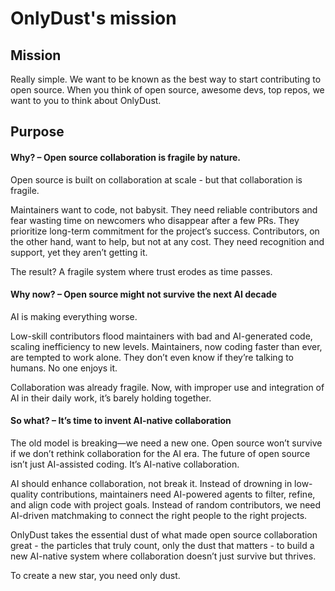 # OnlyDust's mission

## Mission

Really simple. We want to be known as the best way to start contributing to open source. When you think of open source, awesome devs, top repos, we want to you to think about OnlyDust.

## Purpose

#### **Why? – Open source collaboration is fragile by nature.**

Open source is built on collaboration at scale - but that collaboration is fragile.

Maintainers want to code, not babysit. They need reliable contributors and fear wasting time on newcomers who disappear after a few PRs. They prioritize long-term commitment for the project’s success. Contributors, on the other hand, want to help, but not at any cost. They need recognition and support, yet they aren’t getting it.

The result? A fragile system where trust erodes as time passes.

#### **Why now? – Open source might not survive the next AI decade**

AI is making everything worse.

Low-skill contributors flood maintainers with bad and AI-generated code, scaling inefficiency to new levels. Maintainers, now coding faster than ever, are tempted to work alone. They don’t even know if they’re talking to humans. No one enjoys it.

Collaboration was already fragile. Now, with improper use and integration of AI in their daily work, it’s barely holding together.

#### **So what? – It’s time to invent AI-native collaboration**

The old model is breaking—we need a new one. Open source won’t survive if we don’t rethink collaboration for the AI era. The future of open source isn’t just AI-assisted coding. It’s AI-native collaboration.

AI should enhance collaboration, not break it. Instead of drowning in low-quality contributions, maintainers need AI-powered agents to filter, refine, and align code with project goals. Instead of random contributors, we need AI-driven matchmaking to connect the right people to the right projects.

OnlyDust takes the essential dust of what made open source collaboration great - the particles that truly count, only the dust that matters - to build a new AI-native system where collaboration doesn’t just survive but thrives.

To create a new star, you need only dust.
